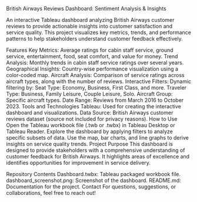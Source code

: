 British Airways Reviews Dashboard: Sentiment Analysis & Insights

An interactive Tableau dashboard analyzing British Airways customer reviews to provide actionable insights into customer satisfaction and service quality. This project visualizes key metrics, trends, and performance patterns to help stakeholders understand customer feedback effectively.

Features
Key Metrics: Average ratings for cabin staff service, ground service, entertainment, food, seat comfort, and value for money.
Trend Analysis: Monthly trends in cabin staff service ratings over several years.
Geographical Insights: Country-wise performance visualization using a color-coded map.
Aircraft Analysis: Comparison of service ratings across aircraft types, along with the number of reviews.
Interactive Filters: Dynamic filtering by:
Seat Type: Economy, Business, First Class, and more.
Traveler Type: Business, Family Leisure, Couple Leisure, Solo.
Aircraft Group: Specific aircraft types.
Date Range: Reviews from March 2016 to October 2023.
Tools and Technologies
Tableau: Used for creating the interactive dashboard and visualizations.
Data Source: British Airways customer reviews dataset (source not included for privacy reasons).
How to Use
Open the Tableau workbook file (.twb or .twbx) in Tableau Desktop or Tableau Reader.
Explore the dashboard by applying filters to analyze specific subsets of data.
Use the map, bar charts, and line graphs to derive insights on service quality trends.
Project Purpose
This dashboard is designed to provide stakeholders with a comprehensive understanding of customer feedback for British Airways. It highlights areas of excellence and identifies opportunities for improvement in service delivery.

Repository Contents
Dashboard.twbx: Tableau packaged workbook file.
dashboard_screenshot.png: Screenshot of the dashboard.
README.md: Documentation for the project.
Contact
For questions, suggestions, or collaborations, feel free to reach out!

